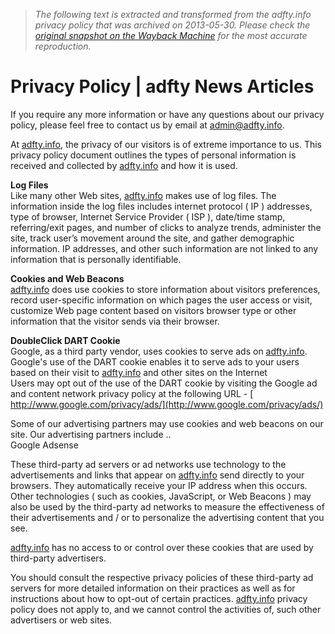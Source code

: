 > *The following text is extracted and transformed from the adfty.info privacy policy that was archived on 2013-05-30. Please check the [original snapshot on the Wayback Machine](https://web.archive.org/web/20130530123023id_/http%3A//www.adfty.info/page.php%3Fpage%3Dprivacy-policy) for the most accurate reproduction.*

# Privacy Policy | adfty News Articles

If you require any more information or have any questions about our privacy policy, please feel free to contact us by email at admin@adfty.info.

At [adfty.info](http://www.adfty.info/), the privacy of our visitors is of extreme importance to us. This privacy policy document outlines the types of personal information is received and collected by [ adfty.info](http://www.adfty.info/) and how it is used. 

**Log Files**  
Like many other Web sites, [adfty.info](http://www.adfty.info/) makes use of log files. The information inside the log files includes internet protocol ( IP ) addresses, type of browser, Internet Service Provider ( ISP ), date/time stamp, referring/exit pages, and number of clicks to analyze trends, administer the site, track user’s movement around the site, and gather demographic information. IP addresses, and other such information are not linked to any information that is personally identifiable.

**Cookies and Web Beacons**  
[adfty.info](http://www.adfty.info/) does use cookies to store information about visitors preferences, record user-specific information on which pages the user access or visit, customize Web page content based on visitors browser type or other information that the visitor sends via their browser. 

**DoubleClick DART Cookie**  
Google, as a third party vendor, uses cookies to serve ads on [ adfty.info](http://www.adfty.info/).  
Google's use of the DART cookie enables it to serve ads to your users based on their visit to [adfty.info](http://www.adfty.info/) and other sites on the Internet   
Users may opt out of the use of the DART cookie by visiting the Google ad and content network privacy policy at the following URL - [ http://www.google.com/privacy/ads/](http://www.google.com/privacy/ads/)

Some of our advertising partners may use cookies and web beacons on our site. Our advertising partners include ..  
Google Adsense  


These third-party ad servers or ad networks use technology to the advertisements and links that appear on [ adfty.info](http://www.adfty.info/) send directly to your browsers. They automatically receive your IP address when this occurs. Other technologies ( such as cookies, JavaScript, or Web Beacons ) may also be used by the third-party ad networks to measure the effectiveness of their advertisements and / or to personalize the advertising content that you see.

[adfty.info](http://www.adfty.info/) has no access to or control over these cookies that are used by third-party advertisers.

You should consult the respective privacy policies of these third-party ad servers for more detailed information on their practices as well as for instructions about how to opt-out of certain practices. [adfty.info](http://www.adfty.info/) privacy policy does not apply to, and we cannot control the activities of, such other advertisers or web sites.

